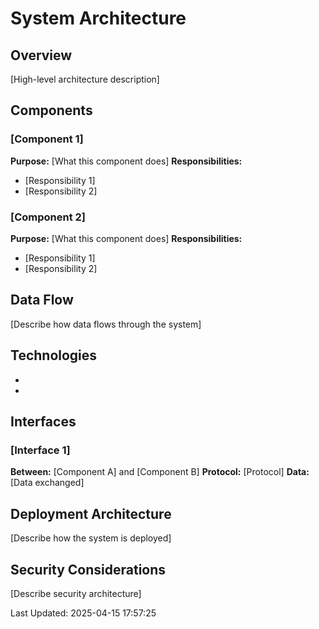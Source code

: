 # System Architecture

## Overview

[High-level architecture description]

## Components

### [Component 1]

**Purpose:** [What this component does]
**Responsibilities:**
- [Responsibility 1]
- [Responsibility 2]

### [Component 2]

**Purpose:** [What this component does]
**Responsibilities:**
- [Responsibility 1]
- [Responsibility 2]

## Data Flow

[Describe how data flows through the system]

## Technologies

- [Technology 1]: [Purpose/Usage]
- [Technology 2]: [Purpose/Usage]

## Interfaces

### [Interface 1]

**Between:** [Component A] and [Component B]
**Protocol:** [Protocol]
**Data:** [Data exchanged]

## Deployment Architecture

[Describe how the system is deployed]

## Security Considerations

[Describe security architecture]

Last Updated: 2025-04-15 17:57:25
